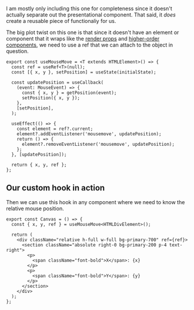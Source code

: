I am mostly only including this one for completeness since it doesn't actually separate out the presentational component. That said, it _does_ create a reusable piece of functionaliy for us.

The big plot twist on this one is that since it doesn't have an element or component that it wraps like the [render props](./Render%20props.md) and [higher-order components](./Higher-order%20components.md), we need to use a ref that we can attach to the object in question.

```tsx
export const useMouseMove = <T extends HTMLElement>() => {
  const ref = useRef<T>(null);
  const [{ x, y }, setPosition] = useState(initialState);

  const updatePosition = useCallback(
    (event: MouseEvent) => {
      const { x, y } = getPosition(event);
      setPosition({ x, y });
    },
    [setPosition],
  );

  useEffect(() => {
    const element = ref?.current;
    element?.addEventListener('mousemove', updatePosition);
    return () => {
      element?.removeEventListener('mousemove', updatePosition);
    };
  }, [updatePosition]);

  return { x, y, ref };
};
```

## Our custom hook in action

Then we can use this hook in any component where we need to know the relative mouse position.

```tsx
export const Canvas = () => {
  const { x, y, ref } = useMouseMove<HTMLDivElement>();

  return (
    <div className="relative h-full w-full bg-primary-700" ref={ref}>
      <section className="absolute right-0 bg-primary-200 p-4 text-right">
        <p>
          <span className="font-bold">X</span>: {x}
        </p>
        <p>
          <span className="font-bold">Y</span>: {y}
        </p>
      </section>
    </div>
  );
};
```
